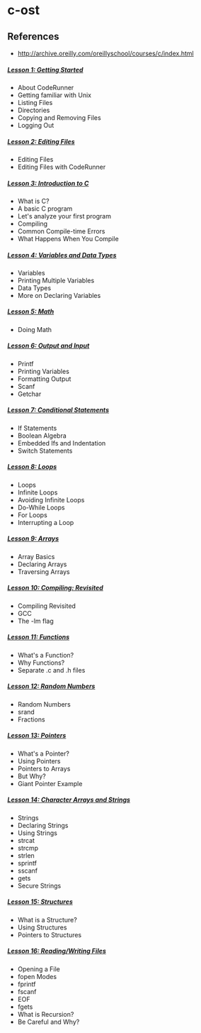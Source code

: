 # c-ost

## References
* http://archive.oreilly.com/oreillyschool/courses/c/index.html
 
##### [Lesson 1: Getting Started](/lesson/1.md)
* About CodeRunner
* Getting familiar with Unix
* Listing Files
* Directories
* Copying and Removing Files
* Logging Out

##### [Lesson 2: Editing Files](/lesson/2.md)
* Editing Files
* Editing Files with CodeRunner

##### [Lesson 3: Introduction to C](/lesson/3.md)
* What is C?
* A basic C program
* Let's analyze your first program
* Compiling
* Common Compile-time Errors
* What Happens When You Compile

##### [Lesson 4: Variables and Data Types](/lesson/4.md)
* Variables
* Printing Multiple Variables
* Data Types
* More on Declaring Variables

##### [Lesson 5: Math](/lesson/5.md)
* Doing Math

##### [Lesson 6: Output and Input](/lesson/6.md)
* Printf
* Printing Variables
* Formatting Output
* Scanf
* Getchar

##### [Lesson 7: Conditional Statements](/lesson/7.md)
* If Statements
* Boolean Algebra
* Embedded Ifs and Indentation
* Switch Statements

##### [Lesson 8: Loops](/lesson/8.md)
* Loops
* Infinite Loops
* Avoiding Infinite Loops
* Do-While Loops
* For Loops
* Interrupting a Loop

##### [Lesson 9: Arrays](/lesson/9.md)
* Array Basics
* Declaring Arrays
* Traversing Arrays

##### [Lesson 10: Compiling: Revisited](/lesson/10.md)
* Compiling Revisited
* GCC
* The -lm flag

##### [Lesson 11: Functions](/lesson/11.md)
* What's a Function?
* Why Functions?
* Separate .c and .h files

##### [Lesson 12: Random Numbers](/lesson/12.md)
* Random Numbers
* srand
* Fractions

##### [Lesson 13: Pointers](/lesson/13.md)
* What's a Pointer?
* Using Pointers
* Pointers to Arrays
* But Why?
* Giant Pointer Example

##### [Lesson 14: Character Arrays and Strings](/lesson/14.md)
* Strings
* Declaring Strings
* Using Strings
* strcat
* strcmp
* strlen
* sprintf
* sscanf
* gets
* Secure Strings

##### [Lesson 15: Structures](/lesson/15.md)
* What is a Structure?
* Using Structures
* Pointers to Structures

##### [Lesson 16: Reading/Writing Files](/lesson/16.md)
* Opening a File
* fopen Modes
* fprintf
* fscanf
* EOF
* fgets
* What is Recursion?
* Be Careful and Why?

